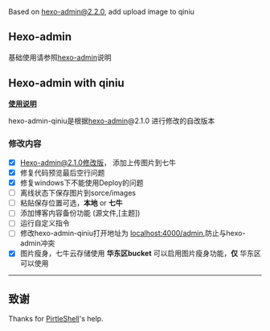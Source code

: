 Based on [hexo-admin@2.2.0](https://github.com/jaredly/hexo-admin), add upload image to qiniu

## Hexo-admin

基础使用请参照[hexo-admin](https://github.com/jaredly/hexo-admin)说明

## Hexo-admin with qiniu

[**使用说明**](https://xbotao.github.io/hexo-admin-qiniu/) 

hexo-admin-qiniu是根据[hexo-admin](https://github.com/jaredly/hexo-admin)@2.1.0 进行修改的自改版本

### 修改内容
  - [x] Hexo-admin@2.1.0修改版， 添加上传图片到七牛
  - [x] 修复代码预览最后空行问题
  - [x] 修复windows下不能使用Deploy的问题
  - [ ] 离线状态下保存图片到sorce/images
  - [ ] 粘贴保存位置可选，**本地** or **七牛**
  - [ ] 添加博客内容备份功能 (源文件,[主题])
  - [ ] 运行自定义指令
  - [ ] 修改hexo-admin-qiniu打开地址为 [localhost:4000/admin](http://localhost:4000/admin),防止与hexo-admin冲突
  - [x] 图片瘦身，七牛云存储使用 **华东区bucket** 可以启用图片瘦身功能，**仅** 华东区可以使用

---
## 致谢

Thanks for [PirtleShell](https://github.com/PirtleShell)'s help.



